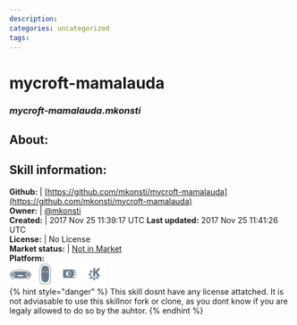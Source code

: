 ```yaml
--- 
description: 
categories: uncategorized   
tags:   
---
```


# mycroft-mamalauda  
### _mycroft-mamalauda.mkonsti_  
## About:  


## Skill information:  
**Github:** | [https://github.com/mkonsti/mycroft-mamalauda](https://github.com/mkonsti/mycroft-mamalauda)  
**Owner:** | [@mkonsti](https://github.com/mkonsti)  
**Created:** | 2017 Nov 25 11:39:17 UTC  **Last updated:** 2017 Nov 25 11:41:26 UTC  
**License:** | No License  
**Market status:** | [Not in Market](https://market.mycroft.ai/skill/)  
**Platform:**  
 ![](../.gitbook/assets/mark-1-icon.png)  ![](../.gitbook/assets/mark-2-icon.png)  ![](../.gitbook/assets/picroft-icon.png)  ![](../.gitbook/assets/kde.png)   
{% hint style="danger" %}
This skill dosnt have any license attatched. It is not adviasable to use this skillnor fork or clone, as you dont know if you are legaly allowed to do so by the auhtor.
{% endhint %}

